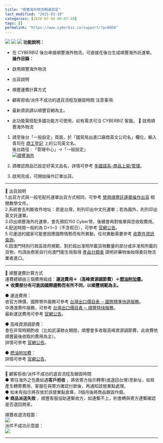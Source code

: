 ```yaml
---
title: "順豐海外物流開通設定"
last_modified: "2025-03-10"
categories: [2020-07-08 06:07:49]
tags: []
permalink: "https://www.cyberbiz.io/support/?p=8060"
---
```


![](https://www.cyberbiz.io/support/wp-content/uploads/適用站別.png)
[![](https://www.cyberbiz.io/support/wp-content/uploads/台灣站.png)](https://www.cyberbiz.io/support/?page_id=2490)
[![](https://www.cyberbiz.io/support/wp-content/uploads/跨境電商.png)](https://www.cyberbiz.io/support/?page_id=32080)
**功能說明：**  

* 在 CYBERBIZ 後台串接順豐海外物流，可直接在後台生成順豐海外託運單。
**操作目錄：**

* 啟用順豐海外物流
* 出貨說明
* 順豐運費計算方式
* 顧客拒收/派件不成功的退貨流程及銷毀時間
注意事項:  

* 最新資訊請以順豐官網為主。
* 此功能需搭配多國功能方可使用，如有需求可洽 CYBERBIZ 客服。
📌 啟用順豐海外物流  

1. 請至後台「一般設定」頁面，於「國貿局出進口廠商英文公司名」欄位，輸入貴司在 [商工登記](https://findbiz.nat.gov.tw/fts/query/QueryBar/queryInit.do) 上的公司英文名。  
後台路徑 :  「管理中心」→「一般設定」  
[![順豐海外](https://www.cyberbiz.io/support/wp-content/uploads/順豐海外01.png)](https://www.cyberbiz.io/support/wp-content/uploads/順豐海外01.png)  

2. 請確認商品已設定好英文品名，詳情可參考 [多國語系-商品上架/管理](https://www.cyberbiz.io/support/?p=20111)。


3. 啟用完成，可開始操作訂單出貨。

* * *

📌 出貨說明  
1.出貨方式與一般宅配托運單出貨方式相同，可參考
[使用順豐託運單操作出貨](https://www.cyberbiz.co/support/?p=3760) 相關教學文件。  
2.系統會去判斷收件地址：若是台灣，則列印出中文托運單；若為國外，則列印出英文託運單。  
3.印出順豐海外托運單，會先預扣150 Cyber幣，後續會再對帳單與您收取費用。  
4.配送時間一般約為 D+1~3（不含假日），可參考 [官網公告](https://www.sf-express.com/tw/tc/dynamic_function/price/time_internal.html)。  
5.可運送的國家可能會因應國際情勢而有所異動，任何異動需要參考 [收寄件資訊查詢](https://htm.sf-express.com/tw/tc/dynamic_function/range/)。  
6.因澳門特別行政區政府規範，對於超出准照所載貨物數量的部分或非准照所載的貨物，均須由商家自行向澳門衛生局取得
[產品分類表](https://www.gov.mo/zh-hant/services/ps-1574/ps-1574a/)
證明非藥物後始得委託物流業者進口。

* * *

📌 順豐運費計算方式  
運費總額由三個費用組成：**運送費用＋（高峰資源調節費）＋[燃油附加費](https://www.sf-express.com/tw/tc/Customer_Zone/download_center/fuel_additional/)。**  
**★ 收費部分有可能因國際趨勢而有所不同，以順豐規範為主。**  

● 運送費用：  
收官方牌價，國際寄件服務可參考 [台灣出口價目表 ─ 國際標準快遞服務](https://htm.sf-express.com/tw/tc/download/Taiwan-Export-Rates-SF-Standard-ExpressInternational-20240101-TC.pdf)。  
中港澳寄件服務，可參考 [台灣出口價目表 ─ 順豐特快服務](https://htm.sf-express.com/tw/tc/download/Taiwan-Export-Rates-SF-Speedy-Express-Service_new_tc.pdf)。  
最新運送費用可參考 [官網公告](https://htm.sf-express.com/tw/tc/Customer_Zone/download_center/price_down/)。  

● 高峰資源調節費：  
會在非常時期酌收（比如武漢肺炎期間，順豐會多收取高峰資源調節費，此收費依順豐最後收取的費用為主）。  
詳情可參考 [官網公告](https://htm.sf-express.com/hk/tc/products_services/Express_Services/Value_added_Services/Resource_Allocation_Fee/)。  

● [燃油附加費](https://www.sf-express.com/tw/tc/Customer_Zone/download_center/fuel_additional/)：  
詳情可參考 [官網公告](https://www.sf-express.com/tw/tc/Customer_Zone/download_center/fuel_additional/)。  


* * *

📌 顧客拒收/派件不成功的退貨流程及銷毀時間  
● 寄往海外之包裹如遇**客戶拒收** ，將依寄方指示轉寄(或退回台灣)至新址，如有產生轉寄費用，客服在與寄方確認付款後，再通知該營業點處理。  
● 如未有指示將存放於該營業點倉庫，3個月後將商品銷毀作廢。  
● **商品派送失敗** ，順豐客服協助連繫收方，如連繫不上，則會轉與寄方連繫確認是否退回商家。  

順豐收退流程圖：  
![](https://www.cyberbiz.co/support/wp-content/uploads/2020/07/順豐收退流程圖.jpeg)  
派件不成功示意圖：  
![](https://www.cyberbiz.co/support/wp-content/uploads/2020/07/派件不成功示意圖.jpeg)  

* * *

